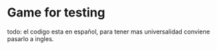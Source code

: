 # Game for testing

todo: el codigo esta en español, para tener mas universalidad conviene pasarlo a ingles.
